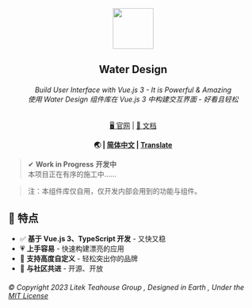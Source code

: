 <div align="center">

<img src="https://avatars.githubusercontent.com/u/114280360?s=200&v=4" height="82" width="82"/>

<h2>Water Design</h2>

<h6>Build User Interface with Vue.js 3 - It is Powerful & Amazing<br>
使用 Water Design 组件库在 Vue.js 3 中构建交互界面 - 好看且轻松</h6>

<a href="https://ds.licn.eu.org">
🖥 官网</a> | 
<a href="https://ds.licn.eu.org">
📃 文档</a>

<b>🌏 | <a href="https://github.com/litekcn/lidesign/README.md">简体中文</a> | <a href="https://github.com/xwtlt/Yuqin/">Translate</a></b>

</div>

> ✔ **Work in Progress** **开发中** <br>本项目正在有序的施工中……

> 注：本组件库仅自用，仅开发内部会用到的功能与组件。

## 🎊 特点

- ✅ **基于 Vue.js 3、TypeScript 开发** - 又快又稳
- 💗 **上手容易** - 快速构建漂亮的应用
- 🔨 **支持高度自定义** - 轻松突出你的品牌
- 🎯 **与社区共进** - 开源、开放

<h6>© Copyright 2023 Litek Teahouse Group , Designed in Earth , Under the <a href="https://github.com/litekcn/lidesign/LICENSE">MIT License</a></h6>



